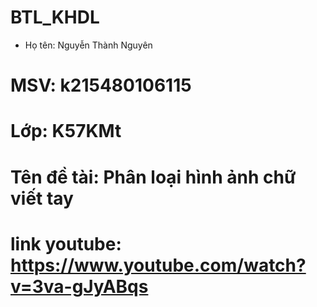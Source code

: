 # BTL_KHDL
- Họ tên: Nguyễn Thành Nguyên
# MSV: k215480106115
# Lớp: K57KMt
# Tên đề tài: Phân loại hình ảnh chữ viết tay
# link youtube: https://www.youtube.com/watch?v=3va-gJyABqs
